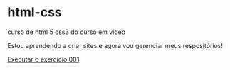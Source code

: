 # html-css
 curso de html 5 css3 do curso em video

Estou aprendendo a criar sites e agora vou gerenciar meus respositórios!

<a href="https://emanuelsyngles.github.io/html-css/exercicios/ex001/index.html">Executar o exercicio 001</a>